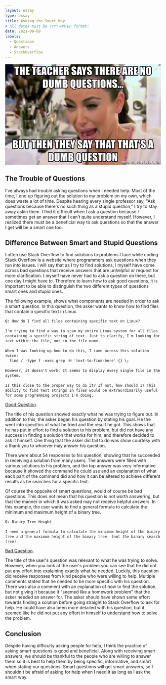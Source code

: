 ```yaml
---
layout: essay
type: essay
title: Asking the Smart Way
# All dates must be YYYY-MM-DD format!
date: 2021-09-09
labels:
  - Questions
  - Answers
  - StackOverflow
---
```


<img class="ui medium right floated image" src="../images/dumbq.jpeg">

## The Trouble of Questions

I've always had trouble asking questions when I needed help. Most of the time, I end up figuring out the solution to my problem on my own, which does waste a lot of time. Despite hearing every single professor say, "Ask questions because there's no such thing as a stupid question," I try to stay away askin them. I find it difficult when I ask a question because I sometimes get an answer that I can't quite understand myself. However, I realized there must be a beneficial way to ask questions so that the answer I get will be a smart one too.

## Difference Between Smart and Stupid Questions

I often use Stack Overflow to find solutions to problems I face while coding. Stack Overflow is a website where programmers ask questions when they run into issues. I will say that as I try to find solutions, I myself have come across bad questions that receive answers that are unhelpful or request for more clarification. I myself have never had to ask a question on there, but one day I might have to. Therefore to learn how to ask good questions, it is important to be able to distinguish the two different types of questions smart ones and stupid ones.


The following example, shows what components are needed in order to ask a smart question. In this question, the asker wants to know how to find files that contain a specific text in Linux.

```
Q: How do I find all files containing specific text on Linux?

I'm trying to find a way to scan my entire Linux system for all files containing a specific string of text. Just to clarify, I'm looking for text within the file, not in the file name.

When I was looking up how to do this, I came across this solution twice:
  find / -type f -exec grep -H 'text-to-find-here' {} \;

However, it doesn't work. It seems to display every single file in the system.

Is this close to the proper way to do it? If not, how should I? This ability to find text strings in files would be extraordinarily useful for some programming projects I'm doing.
```
 [Good Question](https://stackoverflow.com/questions/16956810/how-do-i-find-all-files-containing-specific-text-on-linux/16957078#16957078).
 
The title of his question showed exactly what he was trying to figure out. In addition to this, the asker began his question by stating his goal. He the went into specifics of what he tried and the result he got. This shows that he has put in effort to find a solution to his problem, but did not have any success in finding a solution that works for him, and therefore decided to ask it himself. One thing that the asker did fail to do was show courtesy with a thank you to whoever may answer his question.
 
There were about 54 responses to his question, showing that he succeeded in receiving a solution from many users. The answers were filled with various solutions to his problem, and the top answer was very informative because it showed the command he could use and an explanation of what each part of the command did and how it can be altered to achieve different results as he searches for a specific text. 

Of course the opposite of smart questions, would of course be bad questions. This does not mean that his question is not worth answering, but that the manner in which it was asked may not receive helpful answers. In this example, the user wants to find a general formula to calculate the minimum and maximum height of a binary tree.

```
Q: Binary Tree Height

I need a general formula to calculate the minimum height of the binary tree and the maximum height of the binary tree. (not the binary search tree)
```
 [Bad Question](https://stackoverflow.com/questions/1951091/binary-tree-height).
 
The title of the user's question was relevant to what he was trying to solve. However, when you look at the user's problem you can see that he did not put any effort into explaining exactly what he needed. Luckily, this question did receive responses from kind people who were willing to help. Multiple comments stated that he needed to be more specific with his question. There was also a comment with an explanation of how to find the solution, but not giving it because it "seemed like a homework problem" that the asker needed an answer for. The asker should have shown some effort towards finding a solution before going straight to Stack Overflow to ask for help. He could have also been more detailed with his question, but it seemed like he did not put any effort in himself to understand how to solve the problem. 

## Conclusion

Despite having difficulty asking people for help, I think the practice of asking smart questions is good and beneficial. Along with receiving smart answers, we should be thankful to the people who are willing to answer them so it is best to help them by being specific, informative, and smart when stating our questions. Smart questions will get smart answers, so I shouldn't be afraid of asking for help when I need it as long as I ask the smart way.
